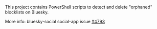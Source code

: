 This project contains PowerShell scripts to detect and delete "orphaned" blocklists on Bluesky.

More info: bluesky-social social-app issue [#4793](https://github.com/bluesky-social/social-app/issues/4793)



